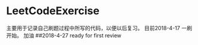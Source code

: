 # LeetCodeExercise
主要用于记录自己刷题过程中所写的代码，以便以后复习。
目前2018-4-17 一刷开始。
加油
##2018-4-27 ready for first review
